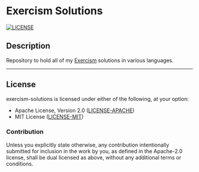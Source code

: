 # Exercism Solutions

[![LICENSE](https://img.shields.io/badge/License-MIT_or_Apache_2.0-blue.svg)](https://github.com/GiorgiBeriashvili/exercism-solutions#License "Project's LICENSE section")

## Description

Repository to hold all of my [Exercism](https://exercism.io) solutions in various languages.

---

## License

exercism-solutions is licensed under either of the following, at your option:

* Apache License, Version 2.0 ([LICENSE-APACHE](https://github.com/GiorgiBeriashvili/exercism-solutions/blob/master/LICENSE-APACHE "Copy of the Apache license (version 2.0)"))
* MIT License ([LICENSE-MIT](https://github.com/GiorgiBeriashvili/exercism-solutions/blob/master/LICENSE-MIT "Copy of the MIT license"))

### Contribution

Unless you explicitly state otherwise, any contribution intentionally submitted for inclusion in the work by you, as defined in the Apache-2.0 license, shall be dual licensed as above, without any additional terms or conditions.

